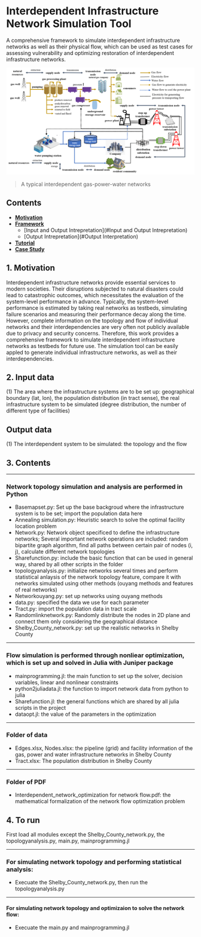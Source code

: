 # Interdependent Infrastructure Network Simulation Tool
A comprehensive framework to simulate interdependent infrastructure networks as well as their physical flow, which can be used as test cases for assessing vulnerability and optimizing restoration of interdependent infrastructure networks.

![gaswaterpower](images/gaswaterpower.png)
> A typical interdependent gas-power-water networks

## Contents
- __[Motivation](#Motivations)__
- __[Framework](#framework)__
  - [Input and Output Intrepretation](#Input and Output Intrepretation)
  - [Output Intrepretation](#Output Interpretation)
- __[Tutorial](#Tutorial)__
- __[Case Study](#Example)__

## 1. Motivation
Interdependent infrastructure networks provide essential services to modern societies. Their disruptions subjected to natural disasters could lead to catastrophic outcomes, which necessitates the evaluation of the system-level performance in advance. Typically, the system-level performance is estimated by taking real networks as testbeds, simulating failure scenarios and measuring their performance decay along the time. However, complete information on the topology and flow of individual networks and their interdependencies are very often not publicly available due to privacy and security concerns. Therefore, this work provides a comprehensive framework to simulate interdependent infrastructure networks as testbeds for future use. The simulation tool can be easily appled to generate individual infrastructure networks, as well as their interdependencies.
## 2. Input data
(1) The area where the infrastructure systems are to be set up: geographical boundary (lat, lon), the population distribution (in tract sense), the real infrastructure system to be simulated (degree distribution, the number of different type of facilities)
## Output data
(1) The interdependent system to be simulated: the topology and the flow
## 3. Contents
**** 
### Network topology simulation and analysis are performed in Python
* Basemapset.py: Set up the base backgroud where the infrastructure system is to be set; import the population data here
* Annealing simulation.py: Heuristic search to solve the optimal facility location problem
* Network.py: Network object specificed to define the infrastructure networks; Several important network operations are included: random bipartite graph algorithm, find all paths between certain pair of nodes (i, j), calculate different network topologies
* Sharefunction.py: include the basic function that can be used in general way, shared by all other scripts in the folder
* topologyanalysis.py: initialize networks several times and perform statistical anlaysis of the network topology feature, compare it with networks simulated using other methods (ouyang methods and features of real networks)
* Networkouyang.py: set up networks using ouyang methods
* data.py: specified the data we use for each parameter
* Tract.py: import the population data in tract scale
* Randomlinknetwork.py: Randomly distribute the nodes in 2D plane and connect them only considering the geographical distance
* Shelby_County_network.py: set up the realistic networks in Shelby County
**** 
### Flow simulation is performed through nonliear optimization, which is set up and solved in Julia with Juniper package
* mainprogramming.jl: the main function to set up the solver, decision variables, linear and nonlinear constraints
* python2juliadata.jl: the function to import network data from python to julia
* Sharefunction.jl: the general functions which are shared by all julia scripts in the project
* dataopt.jl: the value of the parameters in the optimization
**** 
### Folder of data
* Edges.xlsx, Nodes.xlsx: the pipeline (grid) and facility information of the gas, power and water infrastructure networks in Shelby County
* Tract.xlsx: The population distribution in Shelby County
**** 
### Folder of PDF
* Interdependent_network_optimization for network flow.pdf: the mathematical formalization of the network flow optimization problem

## 4. To run
First load all modules except the Shelby_County_network.py, the topologyanalysis.py, main.py, mainprogramming.jl
**** 
### For simulating network topology and performing statistical analysis:
* Execuate the Shelby_County_network.py, then run the topologyanalysis.py
**** 
#### For simulating network topology and optimizaion to solve the network flow:
* Execuate the main.py and mainprogramming.jl
